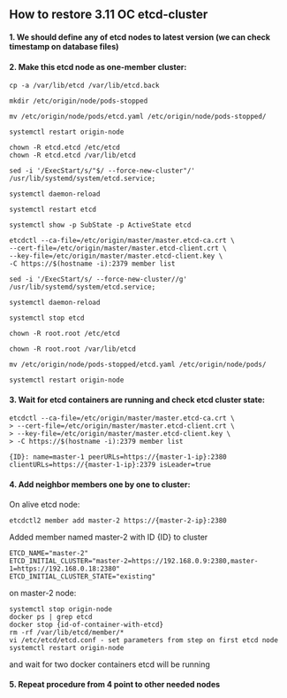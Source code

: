 ## How to restore 3.11 OC etcd-cluster
#### 1. We should define any of etcd nodes to latest version (we can check timestamp on database files)
#### 2. Make this etcd node as one-member cluster:
```
cp -a /var/lib/etcd /var/lib/etcd.back

mkdir /etc/origin/node/pods-stopped

mv /etc/origin/node/pods/etcd.yaml /etc/origin/node/pods-stopped/

systemctl restart origin-node

chown -R etcd.etcd /etc/etcd
chown -R etcd.etcd /var/lib/etcd

sed -i '/ExecStart/s/"$/ --force-new-cluster"/' /usr/lib/systemd/system/etcd.service;

systemctl daemon-reload

systemctl restart etcd

systemctl show -p SubState -p ActiveState etcd

etcdctl --ca-file=/etc/origin/master/master.etcd-ca.crt \
--cert-file=/etc/origin/master/master.etcd-client.crt \
--key-file=/etc/origin/master/master.etcd-client.key \
-C https://$(hostname -i):2379 member list

sed -i '/ExecStart/s/ --force-new-cluster//g' /usr/lib/systemd/system/etcd.service;

systemctl daemon-reload

systemctl stop etcd

chown -R root.root /etc/etcd

chown -R root.root /var/lib/etcd

mv /etc/origin/node/pods-stopped/etcd.yaml /etc/origin/node/pods/

systemctl restart origin-node

```

#### 3. Wait for etcd containers are running and check etcd cluster state:
```
etcdctl --ca-file=/etc/origin/master/master.etcd-ca.crt \
> --cert-file=/etc/origin/master/master.etcd-client.crt \
> --key-file=/etc/origin/master/master.etcd-client.key \
> -C https://$(hostname -i):2379 member list

{ID}: name=master-1 peerURLs=https://{master-1-ip}:2380 clientURLs=https://{master-1-ip}:2379 isLeader=true
```
#### 4. Add neighbor members one by one to cluster:
On alive etcd node:
```
etcdctl2 member add master-2 https://{master-2-ip}:2380
```
Added member named master-2 with ID {ID} to cluster
```
ETCD_NAME="master-2"
ETCD_INITIAL_CLUSTER="master-2=https://192.168.0.9:2380,master-1=https://192.168.0.18:2380"
ETCD_INITIAL_CLUSTER_STATE="existing"
```
on master-2 node:
```
systemctl stop origin-node
docker ps | grep etcd
docker stop {id-of-container-with-etcd}
rm -rf /var/lib/etcd/member/*
vi /etc/etcd/etcd.conf - set parameters from step on first etcd node
systemctl restart origin-node
```
and wait for two docker containers etcd will be running

#### 5. Repeat procedure from 4 point to other needed nodes